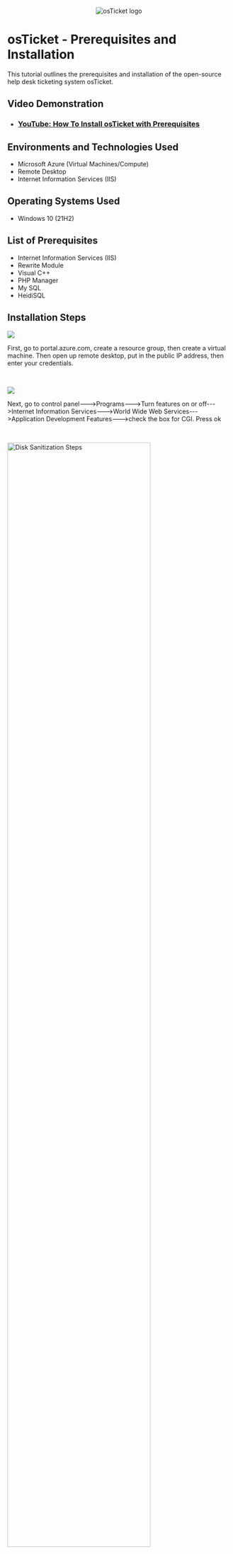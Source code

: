 <p align="center">
<img src="https://i.imgur.com/Clzj7Xs.png" alt="osTicket logo"/>
</p>

<h1>osTicket - Prerequisites and Installation</h1>
This tutorial outlines the prerequisites and installation of the open-source help desk ticketing system osTicket.<br />


<h2>Video Demonstration</h2>

- ### [YouTube: How To Install osTicket with Prerequisites](https://youtu.be/dEvGaxOgqf0)

<h2>Environments and Technologies Used</h2>

- Microsoft Azure (Virtual Machines/Compute)
- Remote Desktop
- Internet Information Services (IIS)

<h2>Operating Systems Used </h2>

- Windows 10</b> (21H2)

<h2>List of Prerequisites</h2>

- Internet Information Services (IIS)
- Rewrite Module
- Visual C++
- PHP Manager 
- My SQL
- HeidiSQL

<h2>Installation Steps</h2>

<p>
<img src="https://i.imgur.com/KLzsL9o.png"/>
</p>
<p>
First, go to portal.azure.com, create a resource group, then create a virtual machine. Then open up remote desktop, put in the public IP address, then enter your credentials.
</p>
<br />

<p>
<img src="https://i.imgur.com/AUb3xcI.png"/>
</p>
<p>
Next, go to control panel--->Programs--->Turn features on or off--->Internet Information Services--->World Wide Web Services--->Application Development Features--->check the box for CGI. Press ok
</p>
<br />

<p>
<img src="https://i.imgur.com/DJmEXEB.png" height="80%" width="80%" alt="Disk Sanitization Steps"/>
</p>
<p>
Lorem ipsum dolor sit amet, consectetur adipiscing elit, sed do eiusmod tempor incididunt ut labore et dolore magna aliqua. Ut enim ad minim veniam, quis nostrud exercitation ullamco laboris nisi ut aliquip ex ea commodo consequat. Duis aute irure dolor in reprehenderit in voluptate velit esse cillum dolore eu fugiat nulla pariatur.
</p>
<br />
